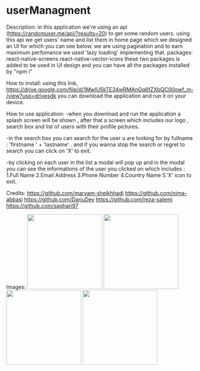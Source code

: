 # userManagment
Description:
  in this application we're using an api (https://randomuser.me/api/?results=20) to get some random users.
  using this api we get users' name and list them in home page which we designed an UI for which you can see below.
  we are using pagination and to earn maximum perfomance we used 'lazy loading' implementing that.
    packages:
      react-native-screens
      react-native-vector-icons
      these two packages is added to be used in UI design
      and you can have all the packages installed by "npm i"
      
How to install:
  using this link,
  https://drive.google.com/file/d/1MwlU5kTE34wRMAnGq6fZXbQC00owf_m-/view?usp=drivesdk
  you can download the application and run it on your device.
  
How to use application:
  -when you download and run the application a splash screen will be shown , after that a screen which includes our logo , search box and list of users        with their profile pictures.
  
  -in the search box you can search for the user u are looking for by fullname : 'firstname ' + 'lastname' .
  and if you wanna stop the search or regret to search you can click on 'X' to exit.
  
  -by clicking on each user in the list a modal will pop up and in the modal you can see the informations of the user you clicked on which includes :
    1.Full Name
    2.Email Address
    3.Phone Number
    4.Country Name
    5.'X' icon to exit.
    
Credits:
  https://github.com/maryam-sheikhhadi
  https://github.com/nima-abbasi
  https://github.com/DariuDev
  https://github.com/reza-salemi
  https://github.com/saghari97
  
Images:
<img src="https://user-images.githubusercontent.com/41893802/171140614-0ab87f86-ad20-4cd4-94be-122f99d06509.PNG" width="200"/>
<img src="https://user-images.githubusercontent.com/41893802/171140664-0e3452ae-1c81-4d25-a112-4e0cfe02af15.PNG" width="200"/>
<img src="https://user-images.githubusercontent.com/41893802/171140711-027d7232-e289-408a-9770-87c9a2f27b2f.PNG" width="200"/>
<img src="https://user-images.githubusercontent.com/41893802/171140770-5daf3b32-4420-44a2-b575-b1bf57afca5e.PNG" width="200"/>


  
